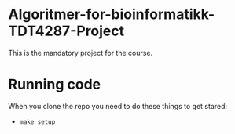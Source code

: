 # Algoritmer-for-bioinformatikk-TDT4287-Project
This is the mandatory project for the course.

# Running code
When you clone the repo you need to do these things to get stared:

* ```make setup```
